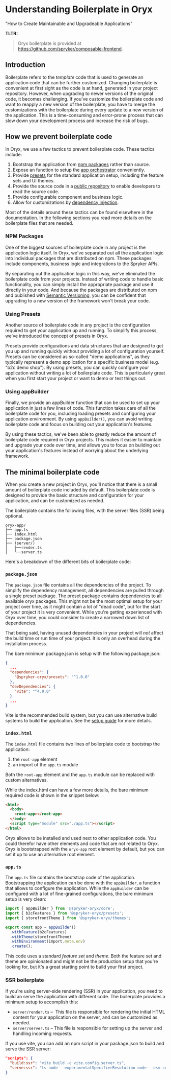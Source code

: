 # Understanding Boilerplate in Oryx

"How to Create Maintainable and Upgradeable Applications"

**TLTR:**

> Oryx boilerplate is provided at https://github.com/spryker/composable-frontend.

## Introduction

Boilerplate refers to the _template_ code that is used to generate an application code that can be further customized. Changing boilerplate is convenient at first sight as the code is at hand, generated in your project repository. However, when upgrading to newer versions of the original code, it becomes challenging. If you've customize the boilerplate code and want to reapply a new version of the boilerplate, you have to merge the customizations with the boilerplate during every update to a new version of the application. This is a time-consuming and error-prone process that can slow down your development process and increase the risk of bugs.

## How we prevent boilerplate code

In Oryx, we use a few tactics to prevent boilerplate code. These tactics include:

1. Bootstrap the application from [npm packages](https://www.npmjs.com/org/spryker-oryx) rather than source.
2. Expose an function to setup the [app orchestrator](./app-orchestrator.md) conveniently.
3. Provide [presets](./presets.md) for the standard application setup, including the feature sets and UI themes.
4. Provide the source code in a [public repository](https://github.com/spryker/oryx) to enable developers to read the source code.
5. Provide configurable component and business logic.
6. Allow for customizations by [dependency injection](./dependency-injection.md).

Most of the details around these tactics can be found elsewhere in the documentation. In the following sections you read more details on the boilerplate files that are needed.

### NPM Packages

One of the biggest sources of boilerplate code in any project is the application logic itself. In Oryx, we've separated out all the application logic into individual packages that are distributed on npm. These packages include components, business logic and integrations to the Spryker APIs.

By separating out the application logic in this way, we've eliminated the boilerplate code from your projects. Instead of writing code to handle basic functionality, you can simply install the appropriate package and use it directly in your code. And because the packages are distributed on npm and published with [Semantic Versioning](https://semver.org/), you can be confident that upgrading to a new version of the framework won't break your code.

### Using Presets

Another source of boilerplate code in any project is the configuration required to get your application up and running. To simplify this process, we've introduced the concept of presets in Oryx.

Presets provide configurations and data structures that are designed to get you up and running quickly without providing a lot of configuration yourself. Presets can be considered as so-called "demo applications", as they typically represent a demo application for a specific business model (e.g. "b2c demo shop"). By using presets, you can quickly configure your application without writing a lot of boilerplate code. This is particularly great when you first start your project or want to demo or test things out.

### Using appBuilder

Finally, we provide an appBuilder function that can be used to set up your application in just a few lines of code. This function takes care of all the boilerplate code for you, including loading presets and configuring your application environment. By using `appBuilder()`, you can avoid writing boilerplate code and focus on building out your application's features.

By using these tactics, we've been able to greatly reduce the amount of boilerplate code required in Oryx projects. This makes it easier to maintain and upgrade your code over time, and allows you to focus on building out your application's features instead of worrying about the underlying framework.

## The minimal boilerplate code

When you create a new project in Oryx, you'll notice that there is a small amount of boilerplate code included by default. This boilerplate code is designed to provide the basic structure and configuration for your application, and can be customized as needed.

The boilerplate contains the following files, with the server files (SSR) being optional.

```
oryx-app/
├── app.ts
├── index.html
├── package.json
├── (server/)
│   ├──render.ts
│   └──server.ts
```

Here's a breakdown of the different bits of boilerplate code:

### `package.json`

The `package.json` file contains all the dependencies of the project. To simplify the dependency management, all dependencies are pulled through a single preset package. The preset package contains dependencies to all available oryx packages. This might not be the most optimal setup for your project over time, as it might contain a lot of "dead code", but for the start of your project it is very convenient. While you're getting experienced with Oryx over time, you could consider to create a narrowed down list of dependencies.

That being said, having unused dependencies in your project will _not_ affect the build time or run time of your project. It is only an overhead during the installation process.

The bare minimum package.json is setup with the following package.json:

```json
{
  ...
  "dependencies": {
    "@spryker-oryx/presets": "^1.0.0"
  },
  "devDependencies": {
    "vite": "^4.0.0"
  }
  ...
}
```

Vite is the recommended build system, but you can use alternative build systems to build the application. See the [setup guide](./setup-guide.md) for more details.

### `index.html`

The `index.html` file contains two lines of boilerplate code to bootstrap the application:

1. the `root-app` element
2. an import of the `app.ts` module

Both the `root-app` element and the `app.ts` module can be replaced with custom alternatives.

While the index.html can have a few more details, the bare minimum required code is shown in the snippet below:

```html
<html>
  <body>
    <root-app></root-app>
  </body>
  <script type="module" src="./app.ts"></script>
</html>
```

Oryx allows to be installed and used next to other application code. You could therefor have other elements and code that are not related to Oryx. Oryx is bootstrapped with the `oryx-app` root element by default, but you can set it up to use an alternative root element.

### `app.ts`

The `app.ts` file contains the bootstrap code of the application. Bootstrapping the application can be done with the `appBuilder`, a function that allows to configure the application. While the `appBuilder` can be configured with a lot of fine-grained configurations, the bare minimum setup is very clean:

```ts
import { appBuilder } from '@spryker-oryx/core';
import { b2cFeatures } from '@spryker-oryx/presets';
import { storefrontTheme } from '@spryker-oryx/themes';

export const app = appBuilder()
  .withFeature(b2cFeatures)
  .withTheme(storefrontTheme)
  .withEnvironment(import.meta.env)
  .create();
```

This code uses a standard _feature set_ and _theme_. Both the feature set and theme are opinionated and might not be the production setup that you're looking for, but it's a great starting point to build your first project.

### SSR boilerplate

If you're using server-side rendering (SSR) in your application, you need to build an serve the application with different code. The boilerplate provides a minimum setup to accomplish this:

- `server/render.ts` –  This file is responsible for rendering the initial HTML content for your application on the server, and can be customized as needed.
- `server/server.ts` – This file is responsible for setting up the server and handling incoming requests.

If you use vite, you can add an npm script in your package.json to build and serve the SSR server:

```json
"scripts": {
  "build:ssr": "vite build -c vite.config.server.ts",
  "serve:ssr": "ts-node --experimentalSpecifierResolution node --esm server/server",
}
```
